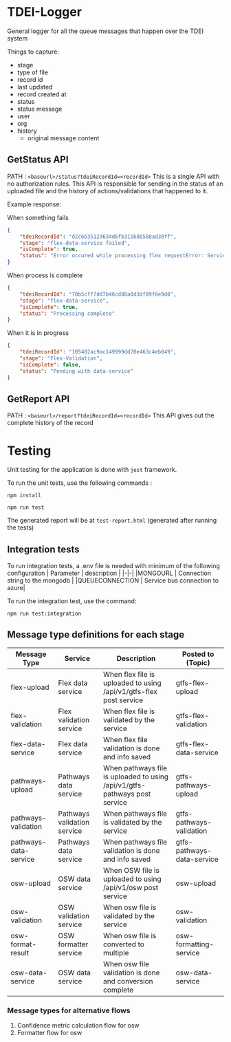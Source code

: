 # TDEI-Logger
General logger for all the queue messages that happen over the TDEI system


Things to capture:

- stage
- type of file
- record id
- last updated
- record created at
- status
- status message
- user
- org
- history
    - original message content


## GetStatus API
PATH : `<baseurl>/status?tdeiRecordId=<recordId>`
This is a single API with no authorization rules. This API is responsible for sending in the status of an uploaded file
and the history of actions/validations that happened to it.

Example response:

When something fails
```json
{
    "tdeiRecordId": "d2c6b3512d634d6fb315b80588ad30ff",
    "stage": "flex-data-service failed",
    "isComplete": true,
    "status": "Error occured while processing flex requestError: Service id not found or inactive."
}
```
When process is complete
```json
{
    "tdeiRecordId": "70b5cff7dd7b46cd88a0d3df89f6e9d8",
    "stage": "flex-data-service",
    "isComplete": true,
    "status": "Processing complete"
}
```
When it is in progress
```json
{
    "tdeiRecordId": "105402ac9ac149999dd78e463c4eb049",
    "stage": "Flex-Validation",
    "isComplete": false,
    "status": "Pending with data-service"
}
```

## GetReport API
PATH : `<baseurl>/report?tdeiRecordId=<recordId>`
This API gives out the complete history of the record

# Testing
Unit testing for the application is done with `jest` framework.

To run the unit tests, use the following commands :

`npm install`

`npm run test`


The generated report will be at `test-report.html` (generated after running the tests)

## Integration tests
To run integration tests, a .env file is needed with minimum of the following configuration
| Parameter | description |
|-|-|
|MONGOURL | Connection string to the mongodb |
|QUEUECONNECTION | Service bus connection to azure|

To run the integration test, use the command:

`npm run test:integration`


## Message type definitions for each stage

| Message Type | Service | Description | Posted to (Topic) |
|-|-|-|-|
| flex-upload | Flex data service | When flex file is uploaded to using /api/v1/gtfs-flex post service | gtfs-flex-upload |
| flex-validation | Flex validation service | When flex file is validated by the service | gtfs-flex-validation |
| flex-data-service | Flex data service | When flex file validation is done and info saved | gtfs-flex-data-service|
| pathways-upload | Pathways data service | When pathways file is uploaded to using /api/v1/gtfs-pathways post service | gtfs-pathways-upload |
| pathways-validation | Pathways validation service | When pathways file is validated by the service | gtfs-pathways-validation |
| pathways-data-service | Pathways data service | When pathways file validation is done and info saved | gtfs-pathways-data-service|
| osw-upload | OSW data service | When OSW file is uploaded to using /api/v1/osw post service | osw-upload |
| osw-validation | OSW validation service | When osw file is validated by the service | osw-validation |
| osw-format-result | OSW formatter service | When osw file is converted to multiple | osw-formatting-service|
| osw-data-service | OSW data service | When osw file validation is done and conversion complete | osw-data-service|


### Message types for alternative flows

1. Confidence metric calculation flow for osw
2. Formatter flow for osw
